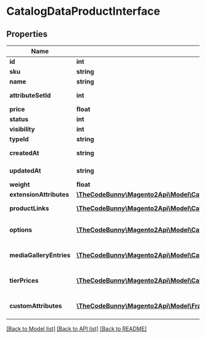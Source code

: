 # CatalogDataProductInterface

## Properties
Name | Type | Description | Notes
------------ | ------------- | ------------- | -------------
**id** | **int** | Id | [optional] 
**sku** | **string** | Sku | 
**name** | **string** | Name | [optional] 
**attributeSetId** | **int** | Attribute set id | [optional] 
**price** | **float** | Price | [optional] 
**status** | **int** | Status | [optional] 
**visibility** | **int** | Visibility | [optional] 
**typeId** | **string** | Type id | [optional] 
**createdAt** | **string** | Created date | [optional] 
**updatedAt** | **string** | Updated date | [optional] 
**weight** | **float** | Weight | [optional] 
**extensionAttributes** | [**\TheCodeBunny\Magento2Api\Model\CatalogDataProductExtensionInterface**](CatalogDataProductExtensionInterface.md) |  | [optional] 
**productLinks** | [**\TheCodeBunny\Magento2Api\Model\CatalogDataProductLinkInterface[]**](CatalogDataProductLinkInterface.md) | Product links info | [optional] 
**options** | [**\TheCodeBunny\Magento2Api\Model\CatalogDataProductCustomOptionInterface[]**](CatalogDataProductCustomOptionInterface.md) | List of product options | [optional] 
**mediaGalleryEntries** | [**\TheCodeBunny\Magento2Api\Model\CatalogDataProductAttributeMediaGalleryEntryInterface[]**](CatalogDataProductAttributeMediaGalleryEntryInterface.md) | Media gallery entries | [optional] 
**tierPrices** | [**\TheCodeBunny\Magento2Api\Model\CatalogDataProductTierPriceInterface[]**](CatalogDataProductTierPriceInterface.md) | List of product tier prices | [optional] 
**customAttributes** | [**\TheCodeBunny\Magento2Api\Model\FrameworkAttributeInterface[]**](FrameworkAttributeInterface.md) | Custom attributes values. | [optional] 

[[Back to Model list]](../README.md#documentation-for-models) [[Back to API list]](../README.md#documentation-for-api-endpoints) [[Back to README]](../README.md)


